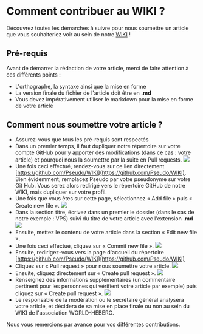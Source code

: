 # Comment contribuer au WIKI ?
Découvrez toutes les démarches à suivre pour nous soumettre un article que vous souhaiteriez voir au sein de notre [WIKI](https://wiki.world-heberg.com) !

## Pré-requis
Avant de démarrer la rédaction de votre article, merci de faire attention à ces différents points :
- L'orthographe, la syntaxe ainsi que la mise en forme
- La version finale du fichier de l'article doit être en **.md**
- Vous devez impérativement utiliser le markdown pour la mise en forme de votre article

## Comment nous soumettre votre article ?
- Assurez-vous que tous les pré-requis sont respectés
- Dans un premier temps, il faut dupliquer notre répertoire sur votre compte GitHub pour y apporter des modifications (dans ce cas : votre article) et pourquoi nous la soumettre par la suite en Pull requests.
![](https://i.imgur.com/0q1bvHZ.png)
- Une fois ceci effectué, rendez-vous sur ce lien directement [https://github.com/Pseudo/WIKI](https://github.com/Pseudo/WIKI). Bien évidemment, remplacez Pseudo par votre pseudonyme sur votre Git Hub. Vous serez alors redirigé vers le répertoire GitHub de notre WIKI, mais dupliquer sur votre profil.
- Une fois que vous êtes sur cette page, sélectionnez « Add file » puis « Create new file ».
![](https://i.imgur.com/YvgDKxI.png)
- Dans la section titre, écrivez dans un premier le dossier (dans le cas de notre exemple : VPS) suivi du titre de votre article avec l'extension **.md**
![](https://i.imgur.com/AYLt1vq.png)
- Ensuite, mettez le contenu de votre article dans la section « Edit new file ».
- Une fois ceci effectué, cliquez sur « Commit new file ».
![](https://i.imgur.com/Dm3ZQvJ.png)
- Ensuite, redirigez-vous vers la page d'accueil du répertoire [https://github.com/Pseudo/WIKI](https://github.com/Pseudo/WIKI)
- Cliquez sur « Pull request » pour nous soumettre votre article.
![](https://i.imgur.com/VEclU6H.png)
- Ensuite, cliquez directement sur « Create pull request ».
![](https://i.imgur.com/h13YywZ.png)
- Renseignez des informations supplémentaires (un commentaire pertinent pour les personnes qui vérifient votre article par exemple) puis cliquez sur « Create pull request ».
![](https://i.imgur.com/0oj2YtX.png)
- Le responsable de la modération ou le secrétaire général analysera votre article, et décidera de sa mise en place finale ou non au sein du WIKI de l'association WORLD-HEBERG.

Nous vous remercions par avance pour vos différentes contributions.
